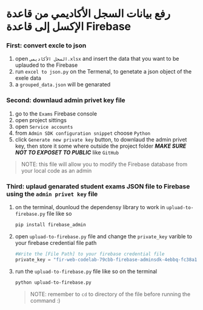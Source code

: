 # رفع بيانات السجل الأكاديمي من قاعدة الإكسل إلى قاعدة Firebase

### First: convert excle to json
1. open `السجل الأكاديمي.xlsx` and insert the data that you want to be uplauded to the Firebase
2. run `excel to json.py` on the Termenal, to genetate a json object of the exele data
3. a `grouped_data.json` will be genarated

### Second: downlaud admin privet key file
1. go to the `Exams` Firebase console
2. open project sittings
3. open `Service accounts`
4. from `Admin SDK configuration snippet` choose `Python`
5. click `Generate new private key` button, to downlaud the admin privet key, then store it some where outside the project folder ***MAKE SURE NOT TO EXPOSET TO PUBLIC*** like `GitHub`

> NOTE: this file will allow you to modify the Firebase database from your local code as an admin

### Third: uplaud genarated student exams JSON file to Firebase using the `admin privet key` file
1. on the terminal, dounloud the dependensy library to work in `upluad-to-firebase.py` file like so
    ```bash
    pip install firebase_admin
    ```
2. open `upluad-to-firebase.py` file and change the `private_key` varible to your firebase credential file path
    ```python
    #Write the [File Path] to your firebase credential file
    private_key = "fir-web-codelab-79cbb-firebase-adminsdk-4ebbq-fc38a1d45d.json"
    ```
3. run the `upluad-to-firebase.py` file like so on the terminal
    ```bash
    python upluad-to-firebase.py
    ```
    > NOTE: remember to `cd` to directory of the file before running the command :)